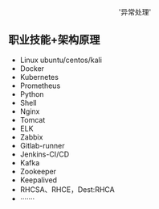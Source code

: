 <center>'异常处理'</center>

## 职业技能+架构原理
* Linux ubuntu/centos/kali
* Docker
* Kubernetes
* Prometheus
* Python
* Shell
* Nginx
* Tomcat
* ELK
* Zabbix
* Gitlab-runner
* Jenkins-CI/CD
* Kafka
* Zookeeper
* Keepalived
* RHCSA、RHCE，Dest:RHCA
* ·······
